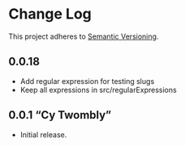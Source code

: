 # Change Log
This project adheres to [Semantic Versioning](http://semver.org/).

## 0.0.18
* Add regular expression for testing slugs
* Keep all expressions in src/regularExpressions
## 0.0.1 “Cy Twombly”
* Initial release.
